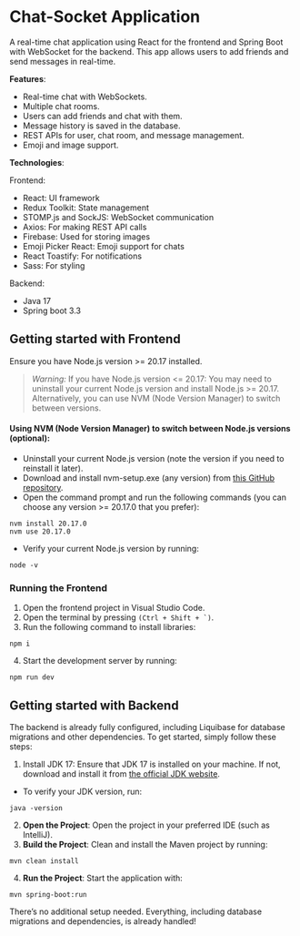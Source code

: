 # Chat-Socket Application

A real-time chat application using React for the frontend and Spring Boot with WebSocket for the backend. This app allows users to add friends and send messages in real-time.

**Features**:
- Real-time chat with WebSockets.
- Multiple chat rooms.
- Users can add friends and chat with them.
- Message history is saved in the database.
- REST APIs for user, chat room, and message management.
- Emoji and image support.

**Technologies**:

Frontend:
- React: UI framework
- Redux Toolkit: State management
- STOMP.js and SockJS: WebSocket communication
- Axios: For making REST API calls
- Firebase: Used for storing images
- Emoji Picker React: Emoji support for chats
- React Toastify: For notifications
- Sass: For styling

Backend:
- Java 17
- Spring boot 3.3


## Getting started with Frontend
Ensure you have Node.js version >= 20.17 installed.

> *_Warning:_* If you have Node.js version <= 20.17: You may need to uninstall your current Node.js version and install Node.js >= 20.17. Alternatively, you can use NVM (Node Version Manager) to switch between versions.
#### Using NVM (Node Version Manager) to switch between Node.js versions (optional):
- Uninstall your current Node.js version (note the version if you need to reinstall it later).
- Download and install nvm-setup.exe (any version) from [this GitHub repository](https://github.com/coreybutler/nvm-windows/releases).
- Open the command prompt and run the following commands (you can choose any version >= 20.17.0 that you prefer):
```
nvm install 20.17.0
nvm use 20.17.0
```
- Verify your current Node.js version by running: 
```
node -v
```
### Running the Frontend
1. Open the frontend project in Visual Studio Code.
2. Open the terminal by pressing ```(Ctrl + Shift + `)```.
3. Run the following command to install libraries:
```
npm i
```
4. Start the development server by running:
```
npm run dev
```
## Getting started with Backend
The backend is already fully configured, including Liquibase for database migrations and other dependencies. To get started, simply follow these steps:

1. Install JDK 17: Ensure that JDK 17 is installed on your machine. If not, download and install it from [the official JDK website](https://www.oracle.com/java/technologies/javase/jdk17-archive-downloads.html). 
- To verify your JDK version, run:
```
java -version
```
2. **Open the Project**: Open the project in your preferred IDE (such as IntelliJ).
3. **Build the Project**: Clean and install the Maven project by running:
```
mvn clean install
```
4. **Run the Project**: Start the application with:
```
mvn spring-boot:run
```
There’s no additional setup needed. Everything, including database migrations and dependencies, is already handled!
